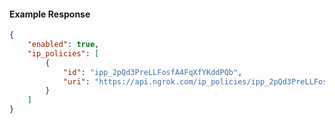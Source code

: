 <!-- Code generated for API Clients. DO NOT EDIT. -->

#### Example Response

```json
{
	"enabled": true,
	"ip_policies": [
		{
			"id": "ipp_2pQd3PreLLFosfA4FqXfYKddPQb",
			"uri": "https://api.ngrok.com/ip_policies/ipp_2pQd3PreLLFosfA4FqXfYKddPQb"
		}
	]
}
```

